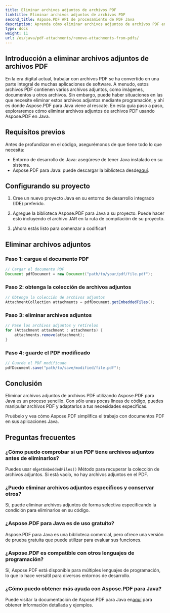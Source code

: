 ```yaml
---
title: Eliminar archivos adjuntos de archivos PDF
linktitle: Eliminar archivos adjuntos de archivos PDF
second_title: Aspose.PDF API de procesamiento de PDF Java
description: Aprenda cómo eliminar archivos adjuntos de archivos PDF en Java con Aspose.PDF. Guía paso a paso y código para manipulación de PDF.
type: docs
weight: 11
url: /es/java/pdf-attachments/remove-attachments-from-pdfs/
---
```


## Introducción a eliminar archivos adjuntos de archivos PDF

En la era digital actual, trabajar con archivos PDF se ha convertido en una parte integral de muchas aplicaciones de software. A menudo, estos archivos PDF contienen varios archivos adjuntos, como imágenes, documentos u otros archivos. Sin embargo, puede haber situaciones en las que necesite eliminar estos archivos adjuntos mediante programación, y ahí es donde Aspose.PDF para Java viene al rescate. En esta guía paso a paso, exploraremos cómo eliminar archivos adjuntos de archivos PDF usando Aspose.PDF en Java.

## Requisitos previos

Antes de profundizar en el código, asegurémonos de que tiene todo lo que necesita:

- Entorno de desarrollo de Java: asegúrese de tener Java instalado en su sistema.
-  Aspose.PDF para Java: puede descargar la biblioteca desde[aquí](https://releases.aspose.com/pdf/java/).

## Configurando su proyecto

1. Cree un nuevo proyecto Java en su entorno de desarrollo integrado (IDE) preferido.

2. Agregue la biblioteca Aspose.PDF para Java a su proyecto. Puede hacer esto incluyendo el archivo JAR en la ruta de compilación de su proyecto.

3. ¡Ahora estás listo para comenzar a codificar!

## Eliminar archivos adjuntos

### Paso 1: cargue el documento PDF

```java
// Cargar el documento PDF
Document pdfDocument = new Document("path/to/your/pdf/file.pdf");
```

### Paso 2: obtenga la colección de archivos adjuntos

```java
// Obtenga la colección de archivos adjuntos
AttachmentCollection attachments = pdfDocument.getEmbeddedFiles();
```

### Paso 3: eliminar archivos adjuntos

```java
// Pase los archivos adjuntos y retírelos
for (Attachment attachment : attachments) {
    attachments.remove(attachment);
}
```

### Paso 4: guarde el PDF modificado

```java
// Guarde el PDF modificado
pdfDocument.save("path/to/save/modified/file.pdf");
```

## Conclusión

Eliminar archivos adjuntos de archivos PDF utilizando Aspose.PDF para Java es un proceso sencillo. Con sólo unas pocas líneas de código, puedes manipular archivos PDF y adaptarlos a tus necesidades específicas.

Pruébelo y vea cómo Aspose.PDF simplifica el trabajo con documentos PDF en sus aplicaciones Java.

## Preguntas frecuentes

### ¿Cómo puedo comprobar si un PDF tiene archivos adjuntos antes de eliminarlos?

 Puedes usar el`getEmbeddedFiles()` Método para recuperar la colección de archivos adjuntos. Si está vacío, no hay archivos adjuntos en el PDF.

### ¿Puedo eliminar archivos adjuntos específicos y conservar otros?

Sí, puede eliminar archivos adjuntos de forma selectiva especificando la condición para eliminarlos en su código.

### ¿Aspose.PDF para Java es de uso gratuito?

Aspose.PDF para Java es una biblioteca comercial, pero ofrece una versión de prueba gratuita que puede utilizar para evaluar sus funciones.

### ¿Aspose.PDF es compatible con otros lenguajes de programación?

Sí, Aspose.PDF está disponible para múltiples lenguajes de programación, lo que lo hace versátil para diversos entornos de desarrollo.

### ¿Cómo puedo obtener más ayuda con Aspose.PDF para Java?

 Puede visitar la documentación de Aspose.PDF para Java en[aquí](https://reference.aspose.com/pdf/java/) para obtener información detallada y ejemplos.
